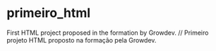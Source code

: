 # primeiro_html
First HTML project proposed in the formation by Growdev. // Primeiro projeto HTML proposto na formação pela Growdev.
